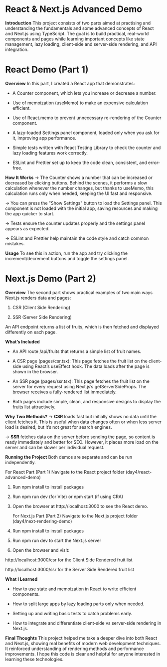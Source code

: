 # React & Next.js Advanced Demo

**Introduction**
This project consists of two parts aimed at practising and understanding the fundamentals and some advanced concepts of React and Next.js using TypeScript. The goal is to build practical, real-world components and pages while learning important concepts like state management, lazy loading, client-side and server-side rendering, and API integration.

# React Demo (Part 1)

**Overview**
In this part, I created a React app that demonstrates:

- A Counter component, which lets you increase or decrease a number.

- Use of memoization (useMemo) to make an expensive calculation efficient.

- Use of React.memo to prevent unnecessary re-rendering of the Counter component.

- A lazy-loaded Settings panel component, loaded only when you ask for it, improving app performance.

- Simple tests written with React Testing Library to check the counter and lazy loading features work correctly.

- ESLint and Prettier set up to keep the code clean, consistent, and error-free.

**How It Works**
-> The Counter shows a number that can be increased or decreased by clicking buttons. Behind the scenes, it performs a slow calculation whenever the number changes, but thanks to useMemo, this calculation runs only when needed, keeping the UI fast and responsive.

-> You can press the "Show Settings" button to load the Settings panel. This component is not loaded with the initial app, saving resources and making the app quicker to start.

-> Tests ensure the counter updates properly and the settings panel appears as expected.

-> ESLint and Prettier help maintain the code style and catch common mistakes.

**Usage**
To see this in action, run the app and try clicking the increment/decrement buttons and toggle the settings panel.

# Next.js Demo (Part 2)

**Overview**
The second part shows practical examples of two main ways Next.js renders data and pages:

1. CSR (Client Side Rendering)

2. SSR (Server Side Rendering)

An API endpoint returns a list of fruits, which is then fetched and displayed differently on each page.

**What’s Included**
- An API route /api/fruits that returns a simple list of fruit names.

- A CSR page (pages/csr.tsx): This page fetches the fruit list on the client-side using React’s useEffect hook. The data loads after the page is shown in the browser.

- An SSR page (pages/ssr.tsx): This page fetches the fruit list on the server for every request using Next.js’s getServerSideProps. The browser receives a fully-rendered list immediately.

- Both pages include simple, clean, and responsive designs to display the fruits list attractively.

**Why Two Methods?**
-> **CSR** loads fast but initially shows no data until the client fetches it. This is useful when data changes often or when less server load is desired, but it’s not great for search engines.

-> **SSR** fetches data on the server before sending the page, so content is ready immediately and better for SEO. However, it places more load on the server and can be slower per individual request.

**Running the Project**
  Both demos are separate and can be run independently.

   For React Part (Part 1)
   Navigate to the React project folder (day4/react-advanced-demo)

1. Run npm install to install packages

2. Run npm run dev (for Vite) or npm start (if using CRA)

3. Open the browser at http://localhost:3000 to see the React demo.

   For Next.js Part (Part 2)
   Navigate to the Next.js project folder (day4/next-rendering-demo)

1. Run npm install to install packages

2. Run npm run dev to start the Next.js server

3. Open the browser and visit:

http://localhost:3000/csr for the Client Side Rendered fruit list

http://localhost:3000/ssr for the Server Side Rendered fruit list

**What I Learned**
- How to use state and memoization in React to write efficient components.

- How to split large apps by lazy loading parts only when needed.

- Setting up and writing basic tests to catch problems early.

- How to integrate and differentiate client-side vs server-side rendering in Next.js.

**Final Thoughts**
This project helped me take a deeper dive into both React and Next.js, showing real benefits of modern web development techniques. It reinforced understanding of rendering methods and performance improvements. I hope this code is clear and helpful for anyone interested in learning these technologies.
